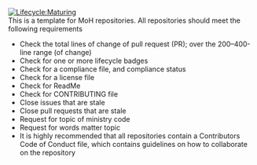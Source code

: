 [![Lifecycle:Maturing](https://img.shields.io/badge/Lifecycle-Maturing-007EC6)](<Redirect-URL>)  
This is a template for MoH repositories. All repositories should meet the following requirements
* Check the total lines of change of pull request (PR); over the 200–400-line range (of change)
* Check for one or more lifecycle badges
* Check for a compliance file, and compliance status
* Check for a license file
* Check for ReadMe
* Check for CONTRIBUTING file
* Close issues that are stale
* Close pull requests that are stale
* Request for topic of ministry code
* Request for words matter topic
* It is highly recommended that all repositories contain a Contributors Code of Conduct file, which contains guidelines on how to collaborate on the repository
